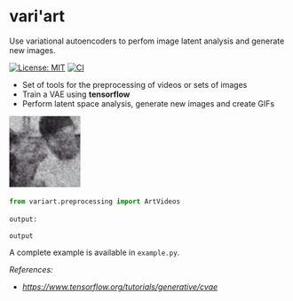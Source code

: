 # __vari'art__
Use variational autoencoders to perfom image latent analysis and generate new images.

[![License: MIT](https://img.shields.io/badge/License-MIT-yellow.svg)](https://opensource.org/licenses/MIT)
[![CI](https://github.com/hugros-93/variart/actions/workflows/main.yml/badge.svg)](https://github.com/hugros-93/kichtai/actions/workflows/main.yml)

- Set of tools for the preprocessing of videos or sets of images
- Train a VAE using __tensorflow__
- Perform latent space analysis, generate new images and create GIFs

![GIF DrillFR4](https://github.com/hugros-93/variart/blob/init/outputs/gif_DrillFR4.gif)

```python
from variart.preprocessing import ArtVideos

```
`output:`
```
output
```

A complete example is available in `example.py`.

_References:_
- *https://www.tensorflow.org/tutorials/generative/cvae*